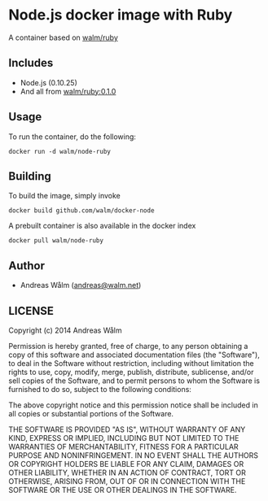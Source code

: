 # Node.js docker image with Ruby

A container based on [walm/ruby](https://github.com/walm/docker-ruby)

## Includes

  * Node.js (0.10.25)
  * And all from [walm/ruby:0.1.0](https://github.com/walm/docker-ruby)

## Usage

To run the container, do the following:

    docker run -d walm/node-ruby

## Building

To build the image, simply invoke

    docker build github.com/walm/docker-node

A prebuilt container is also available in the docker index

    docker pull walm/node-ruby

## Author

  * Andreas Wålm (<andreas@walm.net>)

## LICENSE

Copyright (c) 2014 Andreas Wålm

Permission is hereby granted, free of charge, to any person obtaining a copy
of this software and associated documentation files (the "Software"), to deal
in the Software without restriction, including without limitation the rights
to use, copy, modify, merge, publish, distribute, sublicense, and/or sell
copies of the Software, and to permit persons to whom the Software is
furnished to do so, subject to the following conditions:

The above copyright notice and this permission notice shall be included in
all copies or substantial portions of the Software.

THE SOFTWARE IS PROVIDED "AS IS", WITHOUT WARRANTY OF ANY KIND, EXPRESS OR
IMPLIED, INCLUDING BUT NOT LIMITED TO THE WARRANTIES OF MERCHANTABILITY,
FITNESS FOR A PARTICULAR PURPOSE AND NONINFRINGEMENT. IN NO EVENT SHALL THE
AUTHORS OR COPYRIGHT HOLDERS BE LIABLE FOR ANY CLAIM, DAMAGES OR OTHER
LIABILITY, WHETHER IN AN ACTION OF CONTRACT, TORT OR OTHERWISE, ARISING FROM,
OUT OF OR IN CONNECTION WITH THE SOFTWARE OR THE USE OR OTHER DEALINGS IN
THE SOFTWARE.
